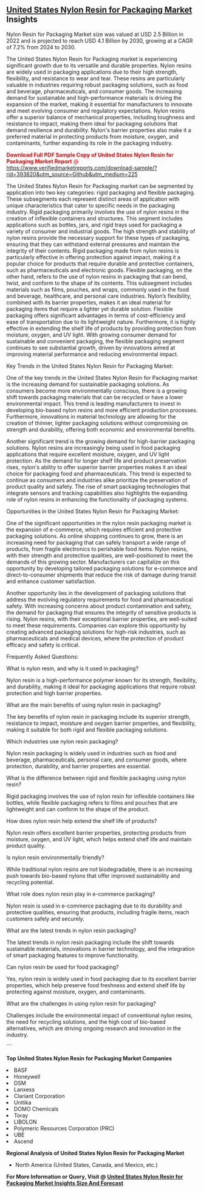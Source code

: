 <h2><a href="https://www.verifiedmarketreports.com/download-sample/?rid=393820&amp;utm_source=Github&amp;utm_medium=225" target="_blank">United States Nylon Resin for Packaging Market</a> Insights</h2><p>Nylon Resin for Packaging Market size was valued at USD 2.5 Billion in 2022 and is projected to reach USD 4.1 Billion by 2030, growing at a CAGR of 7.2% from 2024 to 2030.</p><p> <p>The United States Nylon Resin for Packaging market is experiencing significant growth due to its versatile and durable properties. Nylon resins are widely used in packaging applications due to their high strength, flexibility, and resistance to wear and tear. These resins are particularly valuable in industries requiring robust packaging solutions, such as food and beverage, pharmaceuticals, and consumer goods. The increasing demand for sustainable and high-performance materials is driving the expansion of the market, making it essential for manufacturers to innovate and meet evolving consumer and regulatory expectations. Nylon resins offer a superior balance of mechanical properties, including toughness and resistance to impact, making them ideal for packaging solutions that demand resilience and durability. Nylon's barrier properties also make it a preferred material in protecting products from moisture, oxygen, and contaminants, further expanding its role in the packaging industry. <p><span class=""><span style="color: #ff0000;"><strong>Download Full PDF Sample Copy of United States Nylon Resin for Packaging Market Report</strong> @ </span><a href="https://www.verifiedmarketreports.com/download-sample/?rid=393820&amp;utm_source=Github&amp;utm_medium=225" target="_blank">https://www.verifiedmarketreports.com/download-sample/?rid=393820&amp;utm_source=Github&amp;utm_medium=225</a></span></p> </p> <p>The United States Nylon Resin for Packaging market can be segmented by application into two key categories: rigid packaging and flexible packaging. These subsegments each represent distinct areas of application with unique characteristics that cater to specific needs in the packaging industry. Rigid packaging primarily involves the use of nylon resins in the creation of inflexible containers and structures. This segment includes applications such as bottles, jars, and rigid trays used for packaging a variety of consumer and industrial goods. The high strength and stability of nylon resins provide the necessary support for these types of packaging, ensuring that they can withstand external pressures and maintain the integrity of their contents. Rigid packaging made from nylon resins is particularly effective in offering protection against impact, making it a popular choice for products that require durable and protective containers, such as pharmaceuticals and electronic goods. Flexible packaging, on the other hand, refers to the use of nylon resins in packaging that can bend, twist, and conform to the shape of its contents. This subsegment includes materials such as films, pouches, and wraps, commonly used in the food and beverage, healthcare, and personal care industries. Nylon’s flexibility, combined with its barrier properties, makes it an ideal material for packaging items that require a lighter yet durable solution. Flexible packaging offers significant advantages in terms of cost-efficiency and ease of transportation due to its lightweight nature. Furthermore, it is highly effective in extending the shelf life of products by providing protection from moisture, oxygen, and UV light. With growing consumer demand for sustainable and convenient packaging, the flexible packaging segment continues to see substantial growth, driven by innovations aimed at improving material performance and reducing environmental impact. </p> <p>Key Trends in the United States Nylon Resin for Packaging Market:</p> <p>One of the key trends in the United States Nylon Resin for Packaging market is the increasing demand for sustainable packaging solutions. As consumers become more environmentally conscious, there is a growing shift towards packaging materials that can be recycled or have a lower environmental impact. This trend is leading manufacturers to invest in developing bio-based nylon resins and more efficient production processes. Furthermore, innovations in material technology are allowing for the creation of thinner, lighter packaging solutions without compromising on strength and durability, offering both economic and environmental benefits.</p> <p>Another significant trend is the growing demand for high-barrier packaging solutions. Nylon resins are increasingly being used in food packaging applications that require excellent moisture, oxygen, and UV light protection. As the demand for longer shelf life and product preservation rises, nylon's ability to offer superior barrier properties makes it an ideal choice for packaging food and pharmaceuticals. This trend is expected to continue as consumers and industries alike prioritize the preservation of product quality and safety. The rise of smart packaging technologies that integrate sensors and tracking capabilities also highlights the expanding role of nylon resins in enhancing the functionality of packaging systems.</p> <p>Opportunities in the United States Nylon Resin for Packaging Market:</p> <p>One of the significant opportunities in the nylon resin packaging market is the expansion of e-commerce, which requires efficient and protective packaging solutions. As online shopping continues to grow, there is an increasing need for packaging that can safely transport a wide range of products, from fragile electronics to perishable food items. Nylon resins, with their strength and protective qualities, are well-positioned to meet the demands of this growing sector. Manufacturers can capitalize on this opportunity by developing tailored packaging solutions for e-commerce and direct-to-consumer shipments that reduce the risk of damage during transit and enhance customer satisfaction.</p> <p>Another opportunity lies in the development of packaging solutions that address the evolving regulatory requirements for food and pharmaceutical safety. With increasing concerns about product contamination and safety, the demand for packaging that ensures the integrity of sensitive products is rising. Nylon resins, with their exceptional barrier properties, are well-suited to meet these requirements. Companies can explore this opportunity by creating advanced packaging solutions for high-risk industries, such as pharmaceuticals and medical devices, where the protection of product efficacy and safety is critical.</p> <p>Frequently Asked Questions:</p> <p>What is nylon resin, and why is it used in packaging?</p> <p>Nylon resin is a high-performance polymer known for its strength, flexibility, and durability, making it ideal for packaging applications that require robust protection and high barrier properties.</p> <p>What are the main benefits of using nylon resin in packaging?</p> <p>The key benefits of nylon resin in packaging include its superior strength, resistance to impact, moisture and oxygen barrier properties, and flexibility, making it suitable for both rigid and flexible packaging solutions.</p> <p>Which industries use nylon resin packaging?</p> <p>Nylon resin packaging is widely used in industries such as food and beverage, pharmaceuticals, personal care, and consumer goods, where protection, durability, and barrier properties are essential.</p> <p>What is the difference between rigid and flexible packaging using nylon resin?</p> <p>Rigid packaging involves the use of nylon resin for inflexible containers like bottles, while flexible packaging refers to films and pouches that are lightweight and can conform to the shape of the product.</p> <p>How does nylon resin help extend the shelf life of products?</p> <p>Nylon resin offers excellent barrier properties, protecting products from moisture, oxygen, and UV light, which helps extend shelf life and maintain product quality.</p> <p>Is nylon resin environmentally friendly?</p> <p>While traditional nylon resins are not biodegradable, there is an increasing push towards bio-based nylons that offer improved sustainability and recycling potential.</p> <p>What role does nylon resin play in e-commerce packaging?</p> <p>Nylon resin is used in e-commerce packaging due to its durability and protective qualities, ensuring that products, including fragile items, reach customers safely and securely.</p> <p>What are the latest trends in nylon resin packaging?</p> <p>The latest trends in nylon resin packaging include the shift towards sustainable materials, innovations in barrier technology, and the integration of smart packaging features to improve functionality.</p> <p>Can nylon resin be used for food packaging?</p> <p>Yes, nylon resin is widely used in food packaging due to its excellent barrier properties, which help preserve food freshness and extend shelf life by protecting against moisture, oxygen, and contaminants.</p> <p>What are the challenges in using nylon resin for packaging?</p> <p>Challenges include the environmental impact of conventional nylon resins, the need for recycling solutions, and the high cost of bio-based alternatives, which are driving ongoing research and innovation in the industry.</p> ```</p><p><strong>Top United States Nylon Resin for Packaging Market Companies</strong></p><div data-test-id=""><p><li>BASF</li><li> Honeywell</li><li> DSM</li><li> Lanxess</li><li> Clariant Corporation</li><li> Unitika</li><li> DOMO Chemicals</li><li> Toray</li><li> LIBOLON</li><li> Polymeric Resources Corporation (PRC)</li><li> UBE</li><li> Ascend</li></p><div><strong>Regional Analysis of&nbsp;United States Nylon Resin for Packaging Market</strong></div><ul><li dir="ltr"><p dir="ltr">North America&nbsp;(United States, Canada, and Mexico, etc.)</p></li></ul><p><strong>For More Information or Query, Visit @&nbsp;</strong><strong><a href="https://www.verifiedmarketreports.com/product/nylon-resin-for-packaging-market/?utm_source=Github&amp;utm_medium=225" target="_blank">United States Nylon Resin for Packaging Market Insights Size And Forecast</a></strong></p></div>
